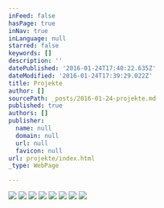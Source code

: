 ```yaml
---
inFeed: false
hasPage: true
inNav: true
inLanguage: null
starred: false
keywords: []
description: ''
datePublished: '2016-01-24T17:40:22.635Z'
dateModified: '2016-01-24T17:39:29.022Z'
title: Projekte
author: []
sourcePath: _posts/2016-01-24-projekte.md
published: true
authors: []
publisher:
  name: null
  domain: null
  url: null
  favicon: null
url: projekte/index.html
_type: WebPage

---
```

![](https://the-grid-user-content.s3-us-west-2.amazonaws.com/385175e5-9529-4c63-80cb-df4cf8c14962.jpg)
![](https://the-grid-user-content.s3-us-west-2.amazonaws.com/46053192-06de-43a8-ba77-07af74fb6aff.jpg)
![](https://the-grid-user-content.s3-us-west-2.amazonaws.com/de073a63-f890-4a8e-886e-572ac1f08116.jpg)
![](https://the-grid-user-content.s3-us-west-2.amazonaws.com/9351d819-563c-4bd7-8ff8-9f4cd5888d88.jpg)
![](https://the-grid-user-content.s3-us-west-2.amazonaws.com/93896881-a467-4430-8274-725109d62109.jpg)
![](https://the-grid-user-content.s3-us-west-2.amazonaws.com/1b39d356-267e-45b4-9918-ac8b94c0bedd.jpg)
![](https://the-grid-user-content.s3-us-west-2.amazonaws.com/462feec9-abdb-4f36-b8d0-01c3e2561bec.jpg)
![](https://the-grid-user-content.s3-us-west-2.amazonaws.com/79ca86eb-ac65-485a-9e0e-7257df6535af.jpg)
